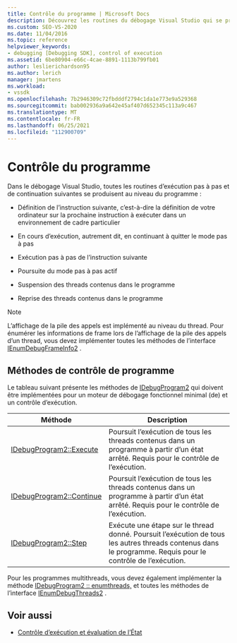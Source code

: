 ```yaml
---
title: Contrôle du programme | Microsoft Docs
description: Découvrez les routines du débogage Visual Studio qui se produisent au niveau du programme, telles que l’exécution, l’exécution pas à pas, la poursuite et la suspension/reprise de threads.
ms.custom: SEO-VS-2020
ms.date: 11/04/2016
ms.topic: reference
helpviewer_keywords:
- debugging [Debugging SDK], control of execution
ms.assetid: 6be80904-e66c-4cae-8891-1113b799fb01
author: leslierichardson95
ms.author: lerich
manager: jmartens
ms.workload:
- vssdk
ms.openlocfilehash: 7b2946309c72fbdddf2794c1da1e773e9a529368
ms.sourcegitcommit: bab002936a9a642e45af407d652345c113a9c467
ms.translationtype: MT
ms.contentlocale: fr-FR
ms.lasthandoff: 06/25/2021
ms.locfileid: "112900709"
---
```

# <a name="program-control"></a>Contrôle du programme
Dans le débogage Visual Studio, toutes les routines d’exécution pas à pas et de continuation suivantes se produisent au niveau du programme :

- Définition de l’instruction suivante, c’est-à-dire la définition de votre ordinateur sur la prochaine instruction à exécuter dans un environnement de cadre particulier

- En cours d’exécution, autrement dit, en continuant à quitter le mode pas à pas

- Exécution pas à pas de l’instruction suivante

- Poursuite du mode pas à pas actif

- Suspension des threads contenus dans le programme

- Reprise des threads contenus dans le programme

> [!NOTE]
> L’affichage de la pile des appels est implémenté au niveau du thread. Pour énumérer les informations de frame lors de l’affichage de la pile des appels d’un thread, vous devez implémenter toutes les méthodes de l’interface [IEnumDebugFrameInfo2](../../extensibility/debugger/reference/ienumdebugframeinfo2.md) .

## <a name="methods-of-program-control"></a>Méthodes de contrôle de programme
 Le tableau suivant présente les méthodes de [IDebugProgram2](../../extensibility/debugger/reference/idebugprogram2.md) qui doivent être implémentées pour un moteur de débogage fonctionnel minimal (de) et un contrôle d’exécution.

|Méthode|Description|
|------------|-----------------|
|[IDebugProgram2::Execute](../../extensibility/debugger/reference/idebugprogram2-execute.md)|Poursuit l’exécution de tous les threads contenus dans un programme à partir d’un état arrêté. Requis pour le contrôle de l’exécution.|
|[IDebugProgram2::Continue](../../extensibility/debugger/reference/idebugprogram2-continue.md)|Poursuit l’exécution de tous les threads contenus dans un programme à partir d’un état arrêté. Requis pour le contrôle de l’exécution.|
|[IDebugProgram2::Step](../../extensibility/debugger/reference/idebugprogram2-step.md)|Exécute une étape sur le thread donné. Poursuit l’exécution de tous les autres threads contenus dans le programme. Requis pour le contrôle de l’exécution.|

 Pour les programmes multithreads, vous devez également implémenter la méthode [IDebugProgram2 :: enumthreads,](../../extensibility/debugger/reference/idebugprogram2-enumthreads.md) et toutes les méthodes de l’interface [IEnumDebugThreads2](../../extensibility/debugger/reference/ienumdebugthreads2.md) .

## <a name="see-also"></a>Voir aussi
- [Contrôle d’exécution et évaluation de l’État](../../extensibility/debugger/execution-control-and-state-evaluation.md)
